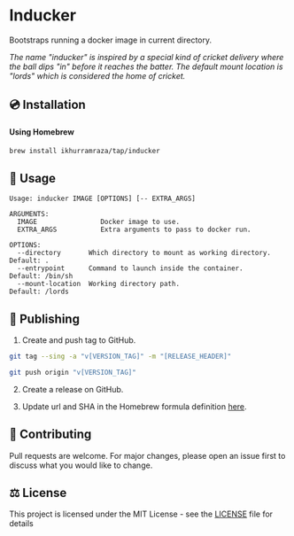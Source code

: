 # Inducker

Bootstraps running a docker image in current directory.

_The name "inducker" is inspired by a special kind of cricket delivery where the ball dips "in" before it reaches the batter. The default mount location is "lords" which is considered the home of cricket._

## 💿 Installation

#### Using Homebrew

```bash
brew install ikhurramraza/tap/inducker
```

## 📖 Usage

```
Usage: inducker IMAGE [OPTIONS] [-- EXTRA_ARGS]

ARGUMENTS:
  IMAGE                Docker image to use.
  EXTRA_ARGS           Extra arguments to pass to docker run.

OPTIONS:
  --directory       Which directory to mount as working directory.    Default: .
  --entrypoint      Command to launch inside the container.           Default: /bin/sh
  --mount-location  Working directory path.                           Default: /lords
```

## 🚀 Publishing

1. Create and push tag to GitHub.

```bash
git tag --sing -a "v[VERSION_TAG]" -m "[RELEASE_HEADER]"

git push origin "v[VERSION_TAG]"
```

2. Create a release on GitHub.

3. Update url and SHA in the Homebrew formula definition [here](https://github.com/ikhurramraza/homebrew-tap/blob/main/inducker.rb).

## 🤝 Contributing

Pull requests are welcome. For major changes, please open an issue first to discuss what you would like to change.

## ⚖️ License

This project is licensed under the MIT License - see the [LICENSE](LICENSE) file for details

